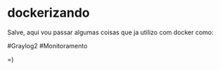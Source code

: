 # dockerizando

Salve, aqui vou passar algumas coisas que ja utilizo com docker como:

#Graylog2
#Monitoramento

=)

